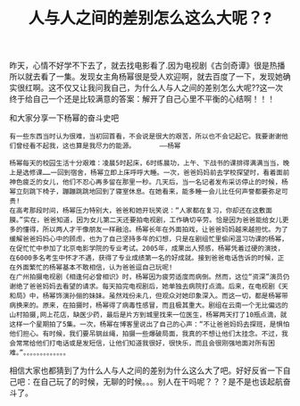 ﻿---
layout: post
title: 人与人之间的差别怎么这么大呢？? 
description: ""
categories: [杂项]
tags: [思考]
---


昨天，心情不好学不下去了，就去找电影看了.因为电视剧《古剑奇谭》很是热播所以就去看了一集。发现女主角杨幂很是受人欢迎啊，就去百度了一下，发现她确实很红啊。这不仅又让我问我自己，为什么人与人之间的差别怎么大呢??这一次终于给自己一个还是比较满意的答案：解开了自己心里不平衡的心结啊！！！

和大家分享一下杨幂的奋斗史吧

	有一些东西当时认为很难，当初回首看，不会说是很大的艰苦，所以也不会记起它。我要谢谢他们曾经看不起我，这也算是我尽力的能源。      ——杨幂

	杨幂每天的校园生活十分艰难：凌晨5时起床，6时练晨功，上午、下战书的课排得满满当当，晚上是选修课……一回到宿舍，杨幂立即上床呼呼大睡。一次，爸爸妈妈前去学校探望时，看着面前神色疲乏的女儿，他们不忍心再多留在那里一秒。几天后，当一名记者发布采访停止的时候，杨幂立刻跳下椅子，蹦蹦跳跳地回到了寝室休息。在她看来，能多睡一会儿比任何声誉都要弥足可贵!
	在高考那段时间，杨幂压力特别大，爸爸和她开玩笑说：“人家都在复习，你却还在这敷面膜。”实在，爸爸知道，因为女儿第二天还要拍电视剧，工作确切辛劳。恰是因为爸爸能给女儿更多的懂得，所以两人才干像朋友一样融洽。杨幂长年在外面拍戏，让爸爸妈妈越来越担忧。为了缓解爸爸妈妈心中的顾虑，也为了自己坚持多年的幻想，只是在剧组忙里偷闲温习功课的杨幂，在促忙忙中参加了北京电影学院的专业考试。2005年，成果出人预感，杨幂凭着过硬的演技，在6000多名考生中怀才不遇，获得了专业成绩第一名的好成就。接到爸爸电话告诉的时候，正在外面繁忙的杨幂基本不敢相信，认为爸爸逗自己玩呢!
	在广州拍摄电视剧《相逢何必曾相识》时，杨幂因为疲劳适度而病倒。然而，这位“资深”演员仍谢绝了爸爸妈妈去看望的请求。每天拍完电视剧后，她单独去病院打点滴。后来，在电视剧《天和局》中，杨幂饰演孙俪的妹妹。虽然戏份未几，但观众对她印象深入。而这一切，都是杨幂带病换来的。原来，在拍摄时，杨幂得了病毒性感冒，而且极其重大。剧组在云南一个无比偏远的山村拍摄,网上花店，缺医少药，最后是片方到城里找来一位医生，杨幂两天打了10瓶点滴，就这样一个星期拍了5集。一次，杨幂在博客里说出了自己的心声：“不让爸爸妈妈去探班，是惧怕他们担心。有时候，我们要吊钢丝绳，拍摄一些爆破局面，我真的不想让他们太挂念。不过，我会常常给他们打电话或是发短信，让他们知道我很好，很快乐，而且会很刚强地面对所有困难。”。。。。。。。。。。。。。

相信大家也都猜到了为什么人与人之间的差别为什么这么大了吧。好好反省一下自己吧：在自己玩了的时候，无聊的时候。。。别人在干吗呢？？？是不是也该起航奋斗了。
